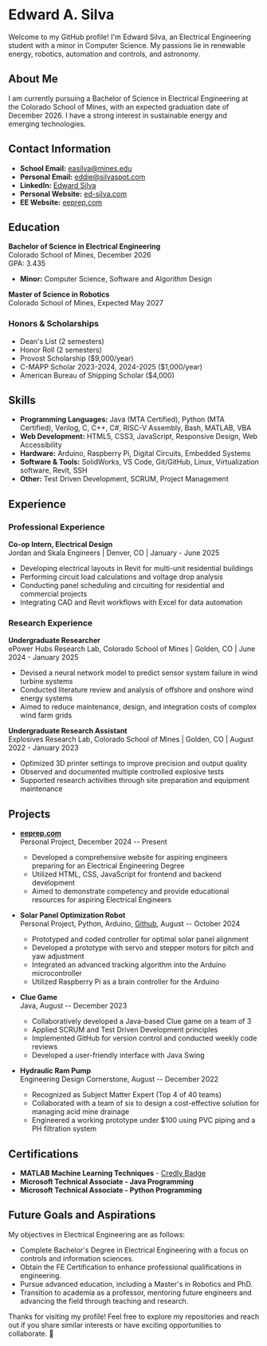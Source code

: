 # Edward A. Silva

Welcome to my GitHub profile! I'm Edward Silva, an Electrical Engineering student with a minor in Computer Science. My passions lie in renewable energy, robotics, automation and controls, and astronomy.

## About Me

I am currently pursuing a Bachelor of Science in Electrical Engineering at the Colorado School of Mines, with an expected graduation date of December 2026. I have a strong interest in sustainable energy and emerging technologies.

## Contact Information

- **School Email:** [easilva@mines.edu](mailto:easilva@mines.edu)
- **Personal Email:** [eddie@silvaspot.com](mailto:eddie@silvaspot.com)
- **LinkedIn:** [Edward Silva](https://www.linkedin.com/in/edwardsilva04/)
- **Personal Website:** [ed-silva.com](https://ed-silva.com)
- **EE Website:** [eeprep.com](https://www.eeprep.com)

## Education

**Bachelor of Science in Electrical Engineering**  
Colorado School of Mines, December 2026  
GPA: 3.435

- **Minor:** Computer Science, Software and Algorithm Design

**Master of Science in Robotics**  
Colorado School of Mines, Expected May 2027

### Honors & Scholarships
- Dean's List (2 semesters)
- Honor Roll (2 semesters)
- Provost Scholarship ($9,000/year)
- C-MAPP Scholar 2023-2024, 2024-2025 ($1,000/year)
- American Bureau of Shipping Scholar ($4,000)
  
## Skills

- **Programming Languages:** Java (MTA Certified), Python (MTA Certified), Verilog, C, C++, C#, RISC-V Assembly, Bash, MATLAB, VBA
- **Web Development:** HTML5, CSS3, JavaScript, Responsive Design, Web Accessibility
- **Hardware:** Arduino, Raspberry Pi, Digital Circuits, Embedded Systems
- **Software & Tools:** SolidWorks, VS Code, Git/GitHub, Linux, Virtualization software, Revit, SSH
- **Other:** Test Driven Development, SCRUM, Project Management

## Experience

### Professional Experience

**Co-op Intern, Electrical Design**  
Jordan and Skala Engineers | Denver, CO | January - June 2025
- Developing electrical layouts in Revit for multi-unit residential buildings
- Performing circuit load calculations and voltage drop analysis
- Conducting panel scheduling and circuiting for residential and commercial projects
- Integrating CAD and Revit workflows with Excel for data automation

### Research Experience

**Undergraduate Researcher**  
ePower Hubs Research Lab, Colorado School of Mines | Golden, CO | June 2024 - January 2025
- Devised a neural network model to predict sensor system failure in wind turbine systems
- Conducted literature review and analysis of offshore and onshore wind energy systems
- Aimed to reduce maintenance, design, and integration costs of complex wind farm grids

**Undergraduate Research Assistant**  
Explosives Research Lab, Colorado School of Mines | Golden, CO | August 2022 - January 2023
- Optimized 3D printer settings to improve precision and output quality
- Observed and documented multiple controlled explosive tests
- Supported research activities through site preparation and equipment maintenance

## Projects

- **[eeprep.com](https://eeprep.com)**  
  Personal Project, December 2024 -- Present
  - Developed a comprehensive website for aspiring engineers preparing for an Electrical Engineering Degree
  - Utilized HTML, CSS, JavaScript for frontend and backend development
  - Aimed to demonstrate competency and provide educational resources for aspiring Electrical Engineers

- **Solar Panel Optimization Robot**  
  Personal Project, Python, Arduino, [Github](https://github.com/easilva04/SolarPanelProject), August -- October 2024
  - Prototyped and coded controller for optimal solar panel alignment
  - Developed a prototype with servo and stepper motors for pitch and yaw adjustment
  - Integrated an advanced tracking algorithm into the Arduino microcontroller
  - Utilized Raspberry Pi as a brain controller for the Arduino

- **Clue Game**  
  Java, August -- December 2023
  - Collaboratively developed a Java-based Clue game on a team of 3
  - Applied SCRUM and Test Driven Development principles
  - Implemented GitHub for version control and conducted weekly code reviews
  - Developed a user-friendly interface with Java Swing

- **Hydraulic Ram Pump**  
  Engineering Design Cornerstone, August -- December 2022
  - Recognized as Subject Matter Expert (Top 4 of 40 teams)
  - Collaborated with a team of six to design a cost-effective solution for managing acid mine drainage
  - Engineered a working prototype under $100 using PVC piping and a PH filtration system

## Certifications

- **MATLAB Machine Learning Techniques** - [Credly Badge](https://www.credly.com/badges/3d740a34-2cfa-4259-ab08-3aeed0e3f03c/public_url)
- **Microsoft Technical Associate - Java Programming**
- **Microsoft Technical Associate - Python Programming**

## Future Goals and Aspirations

My objectives in Electrical Engineering are as follows:

- Complete Bachelor's Degree in Electrical Engineering with a focus on controls and information sciences.
- Obtain the FE Certification to enhance professional qualifications in engineering.
- Pursue advanced education, including a Master's in Robotics and PhD.
- Transition to academia as a professor, mentoring future engineers and advancing the field through teaching and research.

Thanks for visiting my profile! Feel free to explore my repositories and reach out if you share similar interests or have exciting opportunities to collaborate. 🌟


